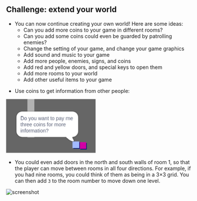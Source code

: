 ## Challenge: extend your world

- You can now continue creating your own world! Here are some ideas:
  + Can you add more coins to your game in different rooms?
  + Can you add some coins could even be guarded by patrolling enemies?
  + Change the setting of your game, and change your game graphics
  + Add sound and music to your game
  + Add more people, enemies, signs, and coins
  + Add red and yellow doors, and special keys to open them
  + Add more rooms to your world
  + Add other useful items to your game

+ Use coins to get information from other people:

![screenshot](images/world-bribe.png)

+ You could even add doors in the north and south walls of room 1, so that the player can move between rooms in all four directions. For example, if you had nine rooms, you could think of them as being in a 3×3 grid. You can then add `3` to the room number to move down one level.

![screenshot](images/world-north-south.png)
